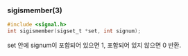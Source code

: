 ### sigismember(3)
```c
#include <signal.h>
int sigismember(sigset_t *set, int signum);
```
set 안에 signum이 포함되어 있으면 1, 포함되어 있지 않으면 0 반환.
